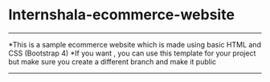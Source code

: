# Internshala-ecommerce-website
---
*This is a sample ecommerce website which is made using basic HTML and CSS (Bootstrap 4)
*If you want , you can use this template for your project but make sure you create a different branch and make it public

---
